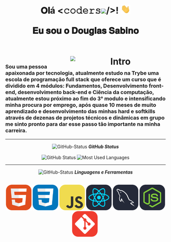 <h1 align="center">𝐎𝐥á <𝚌𝚘𝚍𝚎𝚛𝚜<img src="https://github.com/TheDudeThatCode/TheDudeThatCode/blob/master/Assets/Earth.gif" width="24px">/>! <img src="https://raw.githubusercontent.com/ABSphreak/ABSphreak/master/gifs/Hi.gif" width="30px">
  
𝐄𝐮 𝐬𝐨𝐮 𝐨 𝐃𝐨𝐮𝐠𝐥𝐚𝐬 𝐒𝐚𝐛𝐢𝐧𝐨
  
  <br />
  
<img align="right" width=300px alt="Intro" src="https://c.tenor.com/W9_8dfFmyr0AAAAM/pixel-game.gif" />
  
### Sou uma pessoa apaixonada por tecnologia, atualmente estudo na Trybe uma escola de programação full stack que oferece um curso que é dividido em 4 módulos: Fundamentos, Desenvolvimento front-end, desenvolvimento back-end e Ciência da computação, atualmente estou próximo ao fim do 3° modulo e intensificando minha procura por emprego, após quase 10 meses de muito aprendizado e desenvolvimento das minhas hard e softkills através de dezenas de projetos técnicos e dinâmicas em grupo me sinto pronto para dar esse passo tão importante na minha carreira.
  
<hr>
<p align="center">
<img src="https://media.giphy.com/media/8UHRm5oY4k4FDxq5QG/giphy.gif" width="30px" alt="GitHub-Status"/>&nbsp;<i><b>GitHub Status</b></i><br>
  <br>
<img src="https://github-readme-stats.vercel.app/api?username=DouglasSabino&count_private=true&show_icons=true&theme=great-gatsby" width="420px" alt="GitHub Status"/>
<img src = "https://github-readme-stats.vercel.app/api/top-langs/?username=DouglasSabino&show_icons=true&layout=compact&theme=great-gatsby" width="350px" alt="Most Used Languages">
</p>
  
  <hr>
<p align="center">
<img src="https://media.giphy.com/media/8UHRm5oY4k4FDxq5QG/giphy.gif" width="30px" alt="GitHub-Status"/>&nbsp;<i><b>Linguagens e Ferramentas</b></i><br>
  <br>
  
  <p align="center">
    <img src="https://github.com/tandpfun/skill-icons/blob/main/icons/HTML.svg" alt="HTML" width="80px">
    <img src="https://github.com/tandpfun/skill-icons/blob/main/icons/CSS.svg" alt="CSS" width="80px">
    <img src="https://github.com/tandpfun/skill-icons/blob/main/icons/JavaScript.svg" alt="JavaScript" width="80px">
    <img src="https://github.com/tandpfun/skill-icons/blob/main/icons/React-Dark.svg" alt="React" width="80px">
    <img src="https://github.com/tandpfun/skill-icons/blob/main/icons/MySQL-Dark.svg" alt="Mysql" width="80px">
    <img src="https://github.com/tandpfun/skill-icons/blob/main/icons/NodeJS-Dark.svg" alt="NodeJS" width="80px">
    <img src="https://github.com/tandpfun/skill-icons/blob/main/icons/Git.svg" alt="Git" width="80px">
    <img src="" alt="" width="80px">
  </p>
  
